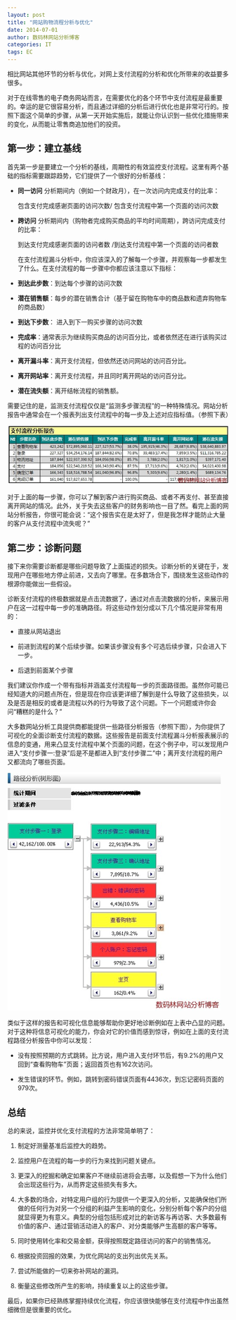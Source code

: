 ```yaml
---
layout: post
title: "网站购物流程分析与优化"
date: 2014-07-01
author: 数码林网站分析博客
categories: IT
tags: EC
---
```


相比网站其他环节的分析与优化，对网上支付流程的分析和优化所带来的收益要多很多。

对于在线零售的电子商务网站而言，在需要优化的各个环节中支付流程是最重要的。幸运的是它很容易分析，而且通过详细的分析后进行优化也是非常可行的。按照下面这个简单的步骤，从第一天开始实施后，就能让你认识到一些优化措施带来的变化，从而能让零售商追加他们的投资。

第一步：建立基线
-------------

首先第一步是要建立一个分析的基线，周期性的有效监控支付流程。这里有两个基础的指标需要跟踪趋势，它们提供了一个很好的分析基线：

- **同一访问** 分析期间内（例如一个财政月），在一次访问内完成支付的比率：

	包含支付完成感谢页面的访问次数/ 包含支付流程中第一个页面的访问次数

- **跨访问** 分析期间内（购物者完成购买商品的平均时间周期），跨访问完成支付的比率：

	到达支付完成感谢页面的访问者数 /到达支付流程中第一个页面的访问者数

	在支付流程漏斗分析中，你应该深入的了解每一个步骤，并观察每一步都发生了什么。在支付流程的每一步骤中你都应该注意以下指标：

- **到达此步数**：到达每个步骤的访问次数

- **潜在销售额**：每步的潜在销售合计（基于留在购物车中的商品数和遗弃购物车的商品数）

- **到达下步数**： 进入到下一购买步骤的访问次数

- **完成率**：通常表示为继续购买商品的访问百分比，或者依然还在进行该购买过程的访问百分比

- **离开漏斗率**：离开支付流程，但依然还访问网站的访问百分比。

- **离开网站率**：离开支付流程，并且同时离开网站的访问百分比。

- **潜在流失额**：离开结帐流程的销售额。

需要记住的是，监测支付流程仅仅是“监测多步骤流程”的一种特殊情况。网站分析报告中通常会在一个报表列出支付流程中的每一步及上述对应指标值。（参照下表）

![支付流程漏斗分析报表](/images/2014/07/2003130.jpg "支付流程漏斗分析报表")

对于上面的每一步骤，你可以了解到客户进行购买商品、或者不再支付、甚至直接离开网站的情况。此外，关于失去这些客户的财务影响也一目了然。看完上面的网站分析报告，你很可能会说：“这个报告实在是太好了，但是我怎样才能防止大量的客户从支付流程中流失呢？”

第二步：诊断问题
-------------

接下来你需要诊断都是哪些问题导致了上面描述的损失。诊断分析的关键在于，发现用户在哪些地方停止前进，又去向了哪里。在多数场合下，围绕发生这些动作的根源你能做出一些假设。

诊断支付流程的终极数据就是点击流数据了，通过对点击流数据的分析，来展示用户在这一过程中每一步的准确路径。将这些动作划分成以下几个情况是非常有用的：

- 直接从网站退出

- 前进到流程的某个后续步骤。如果该步骤没有多个可选后续步骤，只会进入下一步。

- 后退到前面某个步骤

我们建议你作成一个带有指标并涵盖支付流程每一步的页面路径图。虽然你可能已经知道大的问题点所在，但是现在你应该更详细了解到是什么导致了这些损失，以及是否是相反的或者是流程以外的行为导致了这个问题。下一个问题或许你会问“糟糕的是什么？”

大多数网站分析工具提供商都能提供一些路径分析报告（参照下图），为你提供了可视化的全面诊断支付流程的数据。这些报告是前面支付流程漏斗分析报表展示的信息的变通，用来凸显支付流程中某个页面的问题，在这个例子中，可以发现用户进入“支付步骤一:登录”后是不是都进入到“支付步骤二”中；离开支付流程的用户又都流向了哪些页面。

![基于单次会话（访问）的页面点击流报告](/images/2014/07/2003131.jpg "基于单次会话（访问）的页面点击流报告")

类似于这样的报告和可视化信息能够帮助你更好地诊断例如在上表中凸显的问题。对于这种将信息可视化的能力，你会对它的价值而感到惊讶，例如在上面的支付流程路径分析报告中你可以发现：

- 没有按照预期的方式跳转。比方说，用户进入支付环节后，有9.2%的用户又回到“查看购物车”页面；返回首页也有162次访问。

- 发生错误的环节。例如，跳转到密码错误页面有4436次，到忘记密码页面的979次。

总结
---

总的来说，监控并优化支付流程的方法非常简单明了：

1. 制定好测量基准后监控大的趋势。

2. 监控用户在流程的每一步的行为来找到问题关键点。

3. 更深入的挖掘和确定如果客户不继续前进将会去哪，以及假想一下为什么他们会出现这些行为，从而界定这些损失有多大。

4. 大多数的场合，对特定用户组的行为提供一个更深入的分析，又能确保他们所做的任何行为对另一个分组的利益产生影响的变化，分别分析每个客户的分组就显得更为有意义。典型的分组包括形成对比的新访客与再访客、大多数最有价值的客户、通过营销活动进入的客户、对分类能够产生高额的客户等等。

5. 同时使用转化率和交易金额，获得按照既定路径访问的客户的销售情况。

6. 根据投资回报的效果，为优化网站的支出列出优先关系。

7. 尝试所能做的一切来弥补网站的漏洞。

8. 衡量这些修改所产生的影响，持续重复以上的这些步骤。

最后，如果你已经熟练掌握持续优化流程，你应该很快能够在支付流程中作出虽然细微但是很重要的优化。
